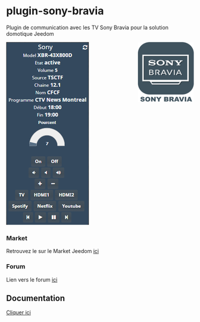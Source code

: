 # plugin-sony-bravia
Plugin de communication avec les TV Sony Bravia pour la solution domotique Jeedom

<img src="plugin_info/sonybravia_icon.png" align="right" height="160" width="150">

![sonybravia1](/docs/images/sonybravia_screenshot1.png)

### Market

Retrouvez le sur le Market Jeedom [ici](https://www.jeedom.com/market/index.php?v=d&p=market&type=plugin&&name=sonybravia)

### Forum

Lien vers le forum [ici](https://www.jeedom.com/forum/viewtopic.php?f=142&t=31030#p538808)

## Documentation
[Cliquer ici](https://Jeedom-Plugins-Extra.github.io/plugin-sony-bravia/)
